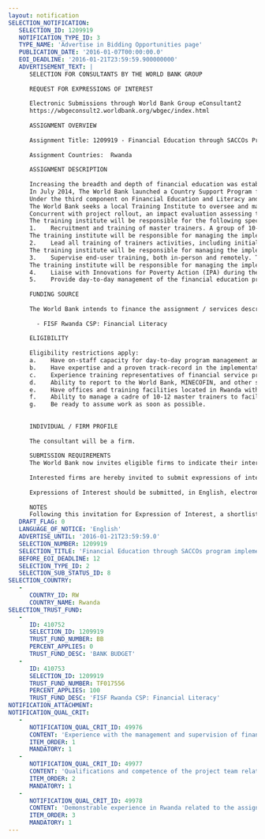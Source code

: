 ```yaml
---
layout: notification
SELECTION_NOTIFICATION: 
   SELECTION_ID: 1209919
   NOTIFICATION_TYPE_ID: 3
   TYPE_NAME: 'Advertise in Bidding Opportunities page'
   PUBLICATION_DATE: '2016-01-07T00:00:00.0'
   EOI_DEADLINE: '2016-01-21T23:59:59.900000000'
   ADVERTISEMENT_TEXT: |
      SELECTION FOR CONSULTANTS BY THE WORLD BANK GROUP
      
      REQUEST FOR EXPRESSIONS OF INTEREST
      
      Electronic Submissions through World Bank Group eConsultant2
      https://wbgeconsult2.worldbank.org/wbgec/index.html
      
      ASSIGNMENT OVERVIEW
      
      Assignment Title: 1209919 - Financial Education through SACCOs Program Implementation
      
      Assignment Countries:  Rwanda
      
      ASSIGNMENT DESCRIPTION
      
      Increasing the breadth and depth of financial education was established as a high priority in Rwandas Financial Sector Development Plan (FSDP) II, reflecting the consensus that financial literacy is a key enabler for the sustainable achievement of the 90 percent financial inclusion target by 2020. In December 2013, the Government launched an ambitious National Financial Education Strategy (NFES).
      In July 2014, The World Bank launched a Country Support Program for Rwanda under the Financial Inclusion Support Framework (FISF). The objective of FISF Rwanda is to contribute to the acceleration of financial inclusion and its impacts by supporting the implementation of Rwandas financial inclusion priorities. The FISF program provides technical assistance, advisory services, and capacity building for policy and regulatory reforms as well as financial infrastructure development, and other support measures in five main areas: (i) Micro, Small and Medium Enterprise (MSME) Finance; (ii) Consumer Protection; (iii) Financial Literacy; (iv) Payment Systems & Financial Infrastructure; and (v) Monitoring & Evaluation. 
      Under the third component on Financial Education and Literacy and at the request of MINECOFIN, the World Bank led a team in the design and piloting of a financial education module for Umurenge SACCOs and their clients. A package of materials was developed with the objective of establishing a consistent, interactive, face-to-face financial education curriculum that could be sustainably delivered through Umurenge SACCOs. The materials include training manuals, audio-visual edutainment materials, take-home materials, and posters spanning six content areas and are available in both English and Kinyarwanda. A Rules of Thumb methodology was employed to ensure that the key messages are simple, actionable, and memorable. The curriculum material and implementation plan were piloted in five SACCOs in mid-2015 and subsequently refined. 
      The World Bank seeks a local Training Institute to oversee and manage the implementation of the financial education program for 130 Umurenge SACCOs in Rwanda. The Financial Education for SACCOs implementation plan calls for the delivery to Umurenge SACCO members (both existing and potential) as a core offering of each SACCO. SACCO staff and community leaders will be responsible for carrying out these trainings after receiving training themselves from a Training Institute that will be responsible for ensuring the quality and consistency of the execution of each training stage. The trained SACCO representatives will receive the necessary materials to deliver the training to SACCO members, as well as regular follow-up support from the Training Institute. 
      Concurrent with project rollout, an impact evaluation assessing the effectiveness of the program in improving the financial capabilities of SACCO members will be carried via a randomized-controlled trial executed by Innovations for Poverty Action (IPA), with World Bank support. 
      The training institute will be responsible for the following specific tasks, based on the guidance and good practices outlined in the implementation plan and using materials developed by the World Bank:
      1.	Recruitment and training of master trainers. A group of 10-12 master trainers will be responsible for training SACCO representatives during the training of trainers (TOT) activities, as well as for providing follow-up support and assisting in program implementation. The training institute will host and facilitate a two-day training session for these master trainers in coordination with the World Bank and MINECOFIN. 
      The training institute will be responsible for managing the implementation of and covering all costs related to the master training session, including those related to communication; preparation and printing (black and white) of training materials; trainee transport; lunch and coffee breaks; certificate for participants; trainer fee for workshop leader; and training rooms. 
      2.	Lead all training of trainers activities, including initial TOT workshops and follow-up workshops. The objective of these workshops is to train and equip SACCO representatives to deliver the financial education as a core offering at their SACCO. SACCOs and representatives within SACCOs to participate in these TOTs will be selected by IPA and the training institute communicate the invitations at least three weeks in advance. The institute and its master trainers will hold at least seven (7) three-day TOT workshops covering 140 SACCOs, each SACCO providing three (3) participants. The institute is required to use the good practice for TOT workshops in the project implementation report as well as the TOT Module and materials in the Nawe Birakureba! package. 
      The training institute will be responsible for managing the implementation of and covering all costs related to the TOT workshops.
      3.	Supervise end-user training, both in-person and remotely. The objective of end-user training supervision is to ensure that high-quality financial education is being delivered to SACCO members (and non-members) on a regular basis. The implementation plan envisions that at least 600 members will be reached per SACCO. The project implementation report calls for at least one (1) in-person visit to each SACCO trained to observe and give feedback on financial education delivery, within 3 months of the TOT. 
      The training institute will be responsible for managing the implementation of and covering all costs related to the supervision of end-user training, including those related to printing and distributing end-user materials (workbooks, etc.) Each participating SACCO in a TOT workshop will receive the full curriculum set (training module, participant workbooks, posters, attendance cards, and sign-in sheets). 
      4.	Liaise with Innovations for Poverty Action (IPA) during the impact evaluation. 
      5.	Provide day-to-day management of the financial education program, including reporting to and coordinating with the World Bank, MINECOFIN, Rwanda Cooperative Agency (RCA), and Ministry of Local Government (MINALOC) on activities completed. The institutes in-house program manager and support staff must demonstrate time in his/her schedule specifically dedicated to supervision and management of financial education for SACCOs during the period of this TOR. 
      
      FUNDING SOURCE
      
      The World Bank intends to finance the assignment / services described below under the following trust fund(s):
        
        - FISF Rwanda CSP: Financial Literacy
      
      ELIGIBILITY
      
      Eligibility restrictions apply:
      a.	Have on-staff capacity for day-to-day program management and reporting (i.e. a dedicated program manager and support staff with time allotted to this project).
      b.	Have expertise and a proven track-record in the implementation of financial education, ideally with prior experience using the Nawe Birakureba! program.
      c.	Experience training representatives of financial service providers, ideally Umurenge SACCOs.
      d.	Ability to report to the World Bank, MINECOFIN, and other stakeholders effectively on progress of the work, including the submission of interim reports and the identification of noticeable difficulties.
      e.	Have offices and training facilities located in Rwanda with capacity to host training sessions.
      f.	Ability to manage a cadre of 10-12 master trainers to facilitate TOT trainings and supervision of end-user training. 
      g.	Be ready to assume work as soon as possible.
      
      
      INDIVIDUAL / FIRM PROFILE
      
      The consultant will be a firm. 
      
      SUBMISSION REQUIREMENTS
      The World Bank now invites eligible firms to indicate their interest in providing the services.  Interested firms must provide information indicating that they are qualified to perform the services (brochures, description of similar assignments, experience in similar conditions, availability of appropriate skills among staff, etc. for firms; CV and cover letter for individuals).  Please note that the total size of all attachments should be less than 5MB.  Consultants may associate to enhance their qualifications.
      
      Interested firms are hereby invited to submit expressions of interest.
      
      Expressions of Interest should be submitted, in English, electronically through World Bank Group eTendering (https://wbgeconsult2.worldbank.org/wbgec/index.html)
      
      NOTES
      Following this invitation for Expression of Interest, a shortlist of qualified firms will be formally invited to submit proposals.  Shortlisting and selection will be subject to the availability of funding.
   DRAFT_FLAG: 0
   LANGUAGE_OF_NOTICE: 'English'
   ADVERTISE_UNTIL: '2016-01-21T23:59:59.0'
   SELECTION_NUMBER: 1209919
   SELECTION_TITLE: 'Financial Education through SACCOs program implementation'
   BEFORE_EOI_DEADLINE: 12
   SELECTION_TYPE_ID: 2
   SELECTION_SUB_STATUS_ID: 8
SELECTION_COUNTRY: 
   - 
      COUNTRY_ID: RW
      COUNTRY_NAME: Rwanda
SELECTION_TRUST_FUND: 
   - 
      ID: 410752
      SELECTION_ID: 1209919
      TRUST_FUND_NUMBER: BB
      PERCENT_APPLIES: 0
      TRUST_FUND_DESC: 'BANK BUDGET'
   - 
      ID: 410753
      SELECTION_ID: 1209919
      TRUST_FUND_NUMBER: TF017556
      PERCENT_APPLIES: 100
      TRUST_FUND_DESC: 'FISF Rwanda CSP: Financial Literacy'
NOTIFICATION_ATTACHMENT: 
NOTIFICATION_QUAL_CRIT: 
   - 
      NOTIFICATION_QUAL_CRIT_ID: 49976
      CONTENT: 'Experience with the management and supervision of financial education training and experience training staff of financial institutions.'
      ITEM_ORDER: 1
      MANDATORY: 1
   - 
      NOTIFICATION_QUAL_CRIT_ID: 49977
      CONTENT: 'Qualifications and competence of the project team related to the assignment and the availability of the existing resources and capacity to deliver.'
      ITEM_ORDER: 2
      MANDATORY: 1
   - 
      NOTIFICATION_QUAL_CRIT_ID: 49978
      CONTENT: 'Demonstrable experience in Rwanda related to the assignment'
      ITEM_ORDER: 3
      MANDATORY: 1
---
```

